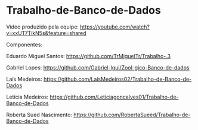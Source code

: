 # Trabalho-de-Banco-de-Dados
Vídeo produzido pela equipe: https://youtube.com/watch?v=xxUT7TikN5s&feature=shared

Componentes:

Eduardo Miguel Santos: https://github.com/TrMiguelTr/Trabalho-.3

Gabriel Lopes: https://github.com/Gabriel-lgui/Zool-gico-Banco-de-dados

Laís Medeiros: https://github.com/LaisMedeiros02/Trabalho-de-Banco-de-Dados

Letícia Medeiros: https://github.com/Leticiagoncalves01/Trabalho-de-Banco-de-Dados

Roberta Sued Nascimento: https://github.com/RobertaSueed/Trabalho-de-Banco-de-Dados
